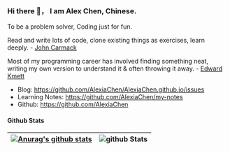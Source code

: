 ### Hi there 👋， I am Alex Chen, Chinese.

 To be a problem solver, Coding just for fun.
 
 Read and write lots of code, clone existing things as exercises, learn deeply.  - [John Carmack](https://twitter.com/ID_AA_Carmack/status/735315594262745088)
 
 Most of my programming career has involved finding something neat, writing my own version to understand it & often throwing it away. - [Edward Kmett](https://twitter.com/kmett/status/738675156583866370)

* Blog: https://github.com/AlexiaChen/AlexiaChen.github.io/issues
* Learning Notes: https://github.com/AlexiaChen/my-notes
* Github: https://github.com/AlexiaChen

#### Github Stats

| [![Anurag's github stats](https://github-readme-stats.vercel.app/api?username=AlexiaChen&theme=gruvbox)](https://github.com/anuraghazra/github-readme-stats) | ![github Stats](https://github-profile-summary-cards.vercel.app/api/cards/most-commit-language?username=AlexiaChen&theme=dracula) |
| ------------------------------------------------------------ | ------------------------------------------------------------ |



